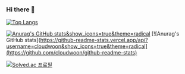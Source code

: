 ### Hi there 👋




[![Top Langs](https://github-readme-stats.vercel.app/api/top-langs/?username=cloudwoon)](https://github.com/cloudwoon/github-readme-stats)

[![Anurag's GitHub stats](https://github-readme-stats.vercel.app/api?username=cloudwoon)&show_icons=true&theme=radical](https://github.com/cloudwoon/github-readme-stats)
[![Anurag's GitHub stats](https://github-readme-stats.vercel.app/api?username=cloudwoon&show_icons=true&theme=radical](https://github.com/cloudwoon/github-readme-stats)


[![Solved.ac
프로필](http://mazassumnida.wtf/api/v2/generate_badge?boj=cloudwoon)](https://solved.ac/cloudwoon)

